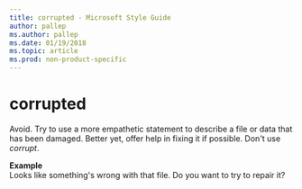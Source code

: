 ```yaml
---
title: corrupted - Microsoft Style Guide
author: pallep
ms.author: pallep
ms.date: 01/19/2018
ms.topic: article
ms.prod: non-product-specific
---
```


# corrupted

Avoid.
Try to use a more empathetic statement to describe a file or data that
has been damaged. Better yet, offer help in fixing it if possible.
Don't use *corrupt*.

**Example**  
Looks like something's wrong with that file. Do you want to try to repair it?
